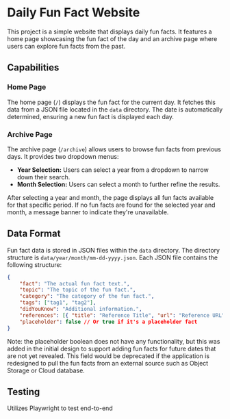# Daily Fun Fact Website

This project is a simple website that displays daily fun facts. It features a home page showcasing the fun fact of the day and an archive page where users can explore fun facts from the past.

## Capabilities

### Home Page

The home page (`/`) displays the fun fact for the current day. It fetches this data from a JSON file located in the `data` directory. The date is automatically determined, ensuring a new fun fact is displayed each day.

### Archive Page

The archive page (`/archive`) allows users to browse fun facts from previous days. It provides two dropdown menus:

- **Year Selection:** Users can select a year from a dropdown to narrow down their search.
- **Month Selection:** Users can select a month to further refine the results.

After selecting a year and month, the page displays all fun facts available for that specific period. If no fun facts are found for the selected year and month, a message banner to indicate they're unavailable.

## Data Format

Fun fact data is stored in JSON files within the `data` directory. The directory structure is `data/year/month/mm-dd-yyyy.json`. Each JSON file contains the following structure:

```json
{
    "fact": "The actual fun fact text.",
    "topic": "The topic of the fun fact.",
    "category": "The category of the fun fact.",
    "tags": ["tag1", "tag2"],
    "didYouKnow": "Additional information.",
    "references": [{ "title": "Reference Title", "url": "Reference URL" }],
    "placeholder": false // Or true if it's a placeholder fact
}
```

Note: the placeholder boolean does not have any functionality, but this was added in the initial design to support adding fun facts for future dates that are not yet revealed. This field would be deprecated if the application is redesigned to pull the fun facts from an external source such as Object Storage or Cloud database.

## Testing

Utilizes Playwright to test end-to-end
